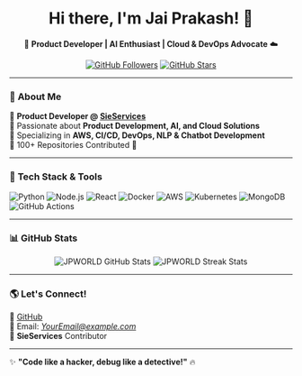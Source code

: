 <h1 align="center">Hi there, I'm Jai Prakash! 👋</h1>
<p align="center">
  🚀 <strong>Product Developer | AI Enthusiast | Cloud & DevOps Advocate</strong> ☁️
</p>

<p align="center">
  <a href="https://github.com/JPWORLD"><img src="https://img.shields.io/github/followers/JPWORLD?label=Followers&style=social" alt="GitHub Followers"></a>
  <a href="https://github.com/JPWORLD"><img src="https://img.shields.io/github/stars/JPWORLD?label=Stars&style=social" alt="GitHub Stars"></a>
</p>

---

### 🚀 **About Me**
🔹 **Product Developer @ [SieServices](https://github.com/SieServices)**  
🔹 Passionate about **Product Development, AI, and Cloud Solutions**  
🔹 Specializing in **AWS, CI/CD, DevOps, NLP & Chatbot Development**  
🔹 100+ Repositories Contributed 🚀  

---

### 🔧 **Tech Stack & Tools**
![Python](https://img.shields.io/badge/Python-3776AB?style=for-the-badge&logo=python&logoColor=white)
![Node.js](https://img.shields.io/badge/Node.js-43853D?style=for-the-badge&logo=node.js&logoColor=white)
![React](https://img.shields.io/badge/React-20232A?style=for-the-badge&logo=react&logoColor=61DAFB)
![Docker](https://img.shields.io/badge/Docker-2496ED?style=for-the-badge&logo=docker&logoColor=white)
![AWS](https://img.shields.io/badge/AWS-FF9900?style=for-the-badge&logo=amazon-aws&logoColor=white)
![Kubernetes](https://img.shields.io/badge/Kubernetes-326CE5?style=for-the-badge&logo=kubernetes&logoColor=white)
![MongoDB](https://img.shields.io/badge/MongoDB-47A248?style=for-the-badge&logo=mongodb&logoColor=white)
![GitHub Actions](https://img.shields.io/badge/GitHub_Actions-2088FF?style=for-the-badge&logo=github-actions&logoColor=white)

---

### 📊 **GitHub Stats**
<p align="center">
  <img src="https://github-readme-stats.vercel.app/api?username=JPWORLD&show_icons=true&theme=radical&hide_border=true" alt="JPWORLD GitHub Stats">
  <img src="https://github-readme-streak-stats.herokuapp.com/?user=JPWORLD&theme=radical&hide_border=true" alt="JPWORLD Streak Stats">
</p>

---

### 🌎 **Let's Connect!**
🔗 [GitHub](https://github.com/JPWORLD)  
📧 Email: *YourEmail@example.com*  
💼 **SieServices** Contributor  

---

✨ **"Code like a hacker, debug like a detective!"** 🔥
